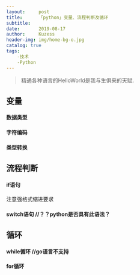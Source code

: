 ```yaml
---
layout:     post
title:      「python」变量、流程判断及循环
subtitle:   
date:       2019-08-17
author:     Kuzess
header-img: img/home-bg-o.jpg
catalog: true
tags:
    -技术
    -Python
---
```

> 精通各种语言的HelloWorld是我与生俱来的天赋.
## 变量
#### 数据类型

#### 字符编码

#### 类型转换


## 流程判断
#### if语句

注意强格式缩进要求

#### switch语句      //？？python是否具有此语法？

## 循环
#### while循环    //go语言不支持

#### for循环


